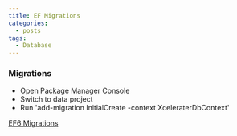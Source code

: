 ```yaml
---
title: EF Migrations
categories:
  - posts
tags:
  - Database
---
```


### Migrations

* Open Package Manager Console
* Switch to data project
* Run 'add-migration InitialCreate -context XceleraterDbContext'

[EF6 Migrations](https://docs.microsoft.com/en-us/aspnet/mvc/overview/getting-started/getting-started-with-ef-using-mvc/migrations-and-deployment-with-the-entity-framework-in-an-asp-net-mvc-application)